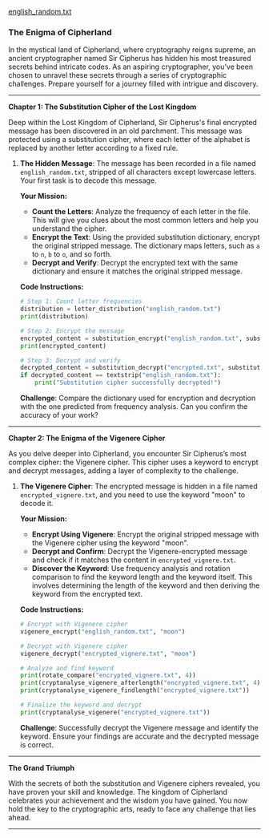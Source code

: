 [english_random.txt](https://drive.google.com/file/d/1yuTIqZvHZEcDjSnG3hdMAVeJh28taL0w/view?usp=sharing)

### **The Enigma of Cipherland**

In the mystical land of Cipherland, where cryptography reigns supreme, an ancient cryptographer named Sir Cipherus has hidden his most treasured secrets behind intricate codes. As an aspiring cryptographer, you’ve been chosen to unravel these secrets through a series of cryptographic challenges. Prepare yourself for a journey filled with intrigue and discovery.

---

**Chapter 1: The Substitution Cipher of the Lost Kingdom**

Deep within the Lost Kingdom of Cipherland, Sir Cipherus's final encrypted message has been discovered in an old parchment. This message was protected using a substitution cipher, where each letter of the alphabet is replaced by another letter according to a fixed rule.

1. **The Hidden Message**: The message has been recorded in a file named `english_random.txt`, stripped of all characters except lowercase letters. Your first task is to decode this message.

   **Your Mission:**
   
   - **Count the Letters**: Analyze the frequency of each letter in the file. This will give you clues about the most common letters and help you understand the cipher.
   - **Encrypt the Text**: Using the provided substitution dictionary, encrypt the original stripped message. The dictionary maps letters, such as `a` to `n`, `b` to `o`, and so forth.
   - **Decrypt and Verify**: Decrypt the encrypted text with the same dictionary and ensure it matches the original stripped message.

   **Code Instructions:**

   ```python
   # Step 1: Count letter frequencies
   distribution = letter_distribution("english_random.txt")
   print(distribution)
   
   # Step 2: Encrypt the message
   encrypted_content = substitution_encrypt("english_random.txt", substitution_dict)
   print(encrypted_content)
   
   # Step 3: Decrypt and verify
   decrypted_content = substitution_decrypt("encrypted.txt", substitution_dict)
   if decrypted_content == textstrip("english_random.txt"):
       print("Substitution cipher successfully decrypted!")
   ```

   **Challenge**: Compare the dictionary used for encryption and decryption with the one predicted from frequency analysis. Can you confirm the accuracy of your work?

---

**Chapter 2: The Enigma of the Vigenere Cipher**

As you delve deeper into Cipherland, you encounter Sir Cipherus’s most complex cipher: the Vigenere cipher. This cipher uses a keyword to encrypt and decrypt messages, adding a layer of complexity to the challenge.

1. **The Vigenere Cipher**: The encrypted message is hidden in a file named `encrypted_vignere.txt`, and you need to use the keyword "moon" to decode it.

   **Your Mission:**
   
   - **Encrypt Using Vigenere**: Encrypt the original stripped message with the Vigenere cipher using the keyword "moon".
   - **Decrypt and Confirm**: Decrypt the Vigenere-encrypted message and check if it matches the content in `encrypted_vignere.txt`.
   - **Discover the Keyword**: Use frequency analysis and rotation comparison to find the keyword length and the keyword itself. This involves determining the length of the keyword and then deriving the keyword from the encrypted text.

   **Code Instructions:**

   ```python
   # Encrypt with Vigenere cipher
   vigenere_encrypt("english_random.txt", "moon")
   
   # Decrypt with Vigenere cipher
   vigenere_decrypt("encrypted_vignere.txt", "moon")
   
   # Analyze and find keyword
   print(rotate_compare("encrypted_vignere.txt", 4))
   print(cryptanalyse_vigenere_afterlength("encrypted_vignere.txt", 4))
   print(cryptanalyse_vigenere_findlength("encrypted_vignere.txt"))
   
   # Finalize the keyword and decrypt
   print(cryptanalyse_vigenere("encrypted_vignere.txt"))
   ```

   **Challenge**: Successfully decrypt the Vigenere message and identify the keyword. Ensure your findings are accurate and the decrypted message is correct.

---

**The Grand Triumph**

With the secrets of both the substitution and Vigenere ciphers revealed, you have proven your skill and knowledge. The kingdom of Cipherland celebrates your achievement and the wisdom you have gained. You now hold the key to the cryptographic arts, ready to face any challenge that lies ahead.

---
